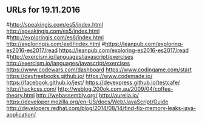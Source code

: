 ## URLs for 19.11.2016
#http://speakingjs.com/es5/index.html
http://speakingjs.com/es5/index.html
#http://exploringjs.com/es6/index.html
http://exploringjs.com/es6/index.html
#https://leanpub.com/exploring-es2016-es2017/read
https://leanpub.com/exploring-es2016-es2017/read
#http://exercism.io/languages/javascript/exercises
http://exercism.io/languages/javascript/exercises
https://www.codewars.com/dashboard
https://www.codingame.com/start
https://devfreebooks.github.io/
https://www.codemade.io/
https://facebook.github.io/jest/
https://devexpress.github.io/testcafe/
http://hackcss.com/
http://weblog.200ok.com.au/2009/04/coffee-theory.html
http://webassembly.org/
http://aurelia.io/
https://developer.mozilla.org/en-US/docs/Web/JavaScript/Guide
http://developers.redhat.com/blog/2014/08/14/find-fix-memory-leaks-java-application/
